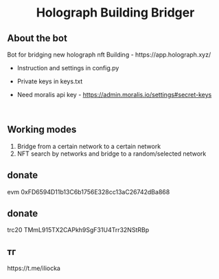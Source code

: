 <h1 align="center">Holograph Building Bridger</h1>

<h2>About the bot</h2>
Bot for bridging new holograph nft Building - https://app.holograph.xyz/ </br>


* Instruction and settings in config.py

* Private keys in  keys.txt </br>

* Need moralis api key - https://admin.moralis.io/settings#secret-keys
 </br>


<h2>Working modes</h2>

1. Bridge from a certain network to a certain network </br>
2. NFT search by networks and bridge to a random/selected network </br>


<h2>donate</h2> evm 0xFD6594D11b13C6b1756E328cc13aC26742dBa868
<h2>donate</h2> trc20 TMmL915TX2CAPkh9SgF31U4Trr32NStRBp

<h2>тг</h2> https://t.me/iliocka
